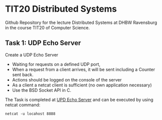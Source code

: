 # TIT20 Distributed Systems
Github Repository for the lecture Distributed Systems at DHBW Ravensburg in the course TIT20 of Computer Science.

## Task 1: UDP Echo Server
Create a UDP Echo Server
- Waiting for requests on a defined UDP port,
- When a request from a client arrives, it will be sent including a Counter sent back.
- Actions should be logged on the console of the server
- As a client a netcat client is sufficient (no own application necessary)
- Use the BSD Socket API in C.

The Task is completed at [UPD Echo Server](UDP-echo-client/udp_echo.c) and can be executed by using netcat command:
```
netcat -u locahost 8888
```
